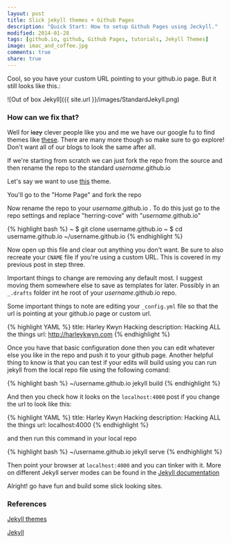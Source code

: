 ```yaml
---
layout: post
title: Slick jekyll themes + Github Pages
description: "Quick Start: How to setup Github Pages using Jeckyll."
modified: 2014-01-28
tags: [github.io, github, Github Pages, tutorials, Jekyll Themes]
image: imac_and_coffee.jpg
comments: true
share: true
---
```


Cool, so you have your custom URL pointing to your github.io page. But it still looks like this.:

![Out of box Jekyll]({{ site.url }}/images/StandardJekyll.png)

### How can we fix that?

Well for ~~lazy~~ clever people like you and me we have our google fu to find themes like [these](http://jekyllthemes.org/). There are many more though so make sure to go explore! Don't want all of our blogs to look the same after all.

If we're starting from scratch we can just fork the repo from the source and then rename the repo to the standard _username_.github.io

Let's say we want to use [this](http://jekyllthemes.org/themes/herringcove-theme/) theme.

You'll go to the "Home Page" and fork the repo

Now rename the repo to your _username_.github.io . To do this just go to the repo settings and replace "herring-cove" with "_username_.github.io"

{% highlight bash %}
  ~ $ git clone username.github.io
  ~ $ cd username.github.io
  ~/username.github.io
{% endhighlight %}

Now open up this file and clear out anything you don't want. Be sure to also recreate your `CNAME` file if you're using a custom URL. This is covered in my previous post in step three.

Important things to change are removing any default most. I suggest moving them somewhere else to save as templates for later. Possibly in an `_.drafts` folder int he root of your _username_.github.io repo.

Some important things to note are editing your `_config.yml` file so that the url is pointing at your github.io page or custom url.

{% highlight YAML %}
title:            Harley Kwyn Hacking
description:      Hacking ALL the things
url:              http://harleykwyn.com
{% endhighlight %}

Once you have that basic configuration done then you can edit whatever else you like in the repo and push it to your github page.
Another helpful thing to know is that you can test if your edits will build using you can run jekyll from the local repo file using the following comand:

{% highlight bash %}
~/username.github.io jekyll build
{% endhighlight %}

And then you check how it looks on the `localhost:4000` post if you change the url to look like this:

{% highlight YAML %}
title:            Harley Kwyn Hacking
description:      Hacking ALL the things
url:              localhost:4000
{% endhighlight %}

and then run this command in your local repo

{% highlight bash %}
~/username.github.io jekyll serve
{% endhighlight %}

Then point your browser at `localhost:4000` and you can tinker with it. More on different Jekyll server modes can be found in the [Jekyll documentation](http://jekyllrb.com/docs/usage/)

Alright! go have fun and build some slick looking sites.

### References

[Jekyll themes](http://jekyllthemes.org/themes/herringcove-theme/)

[Jekyll](http://jekyllrb.com/)
